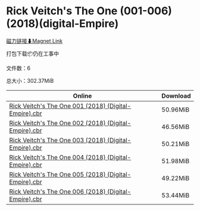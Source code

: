 # Rick Veitch's The One (001-006)(2018)(digital-Empire)

[磁力链接⬇Magnet Link](magnet:?xt=urn:btih:944bb3c8e84bfe1efb16ae5ce404d5093f6ea078&dn=Rick%20Veitch%27s%20The%20One%20%28001-006%29%282018%29%28digital-Empire%29)

打包下载📦仍在工事中

文件数：6

总大小：302.37MiB

Online | Download
--- | ---
[Rick Veitch's The One 001 (2018) (Digital-Empire).cbr](https://github.com/alicewish/markdown/blob/master/comic/Rick-Veitchs-One-001-2018-Digital-Empire-cbr.md) | 50.96MiB
[Rick Veitch's The One 002 (2018) (Digital-Empire).cbr](https://github.com/alicewish/markdown/blob/master/comic/Rick-Veitchs-One-002-2018-Digital-Empire-cbr.md) | 46.56MiB
[Rick Veitch's The One 003 (2018) (Digital-Empire).cbr](https://github.com/alicewish/markdown/blob/master/comic/Rick-Veitchs-One-003-2018-Digital-Empire-cbr.md) | 50.21MiB
[Rick Veitch's The One 004 (2018) (Digital-Empire).cbr](https://github.com/alicewish/markdown/blob/master/comic/Rick-Veitchs-One-004-2018-Digital-Empire-cbr.md) | 51.98MiB
[Rick Veitch's The One 005 (2018) (Digital-Empire).cbr](https://github.com/alicewish/markdown/blob/master/comic/Rick-Veitchs-One-005-2018-Digital-Empire-cbr.md) | 49.22MiB
[Rick Veitch's The One 006 (2018) (Digital-Empire).cbr](https://github.com/alicewish/markdown/blob/master/comic/Rick-Veitchs-One-006-2018-Digital-Empire-cbr.md) | 53.44MiB